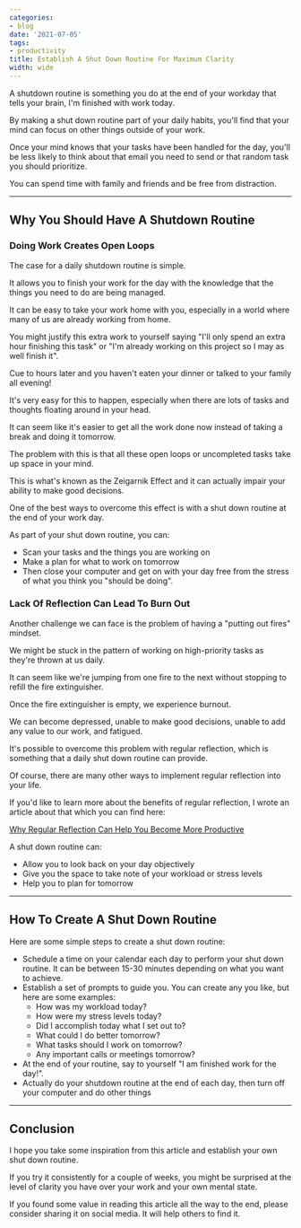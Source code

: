 ```yaml
---
categories:
- blog
date: '2021-07-05'
tags:
- productivity
title: Establish A Shut Down Routine For Maximum Clarity
width: wide
---
```


A shutdown routine is something you do at the end of your workday that tells your brain, I'm finished with work today.

By making a shut down routine part of your daily habits, you'll find that your mind can focus on other things outside of your work.

Once your mind knows that your tasks have been handled for the day, you'll be less likely to think about that email you need to send or that random task you should prioritize. 

You can spend time with family and friends and be free from distraction.

---

## Why You Should Have A Shutdown Routine

### Doing Work Creates Open Loops

The case for a daily shutdown routine is simple. 

It allows you to finish your work for the day with the knowledge that the things you need to do are being managed.

It can be easy to take your work home with you, especially in a world where many of us are already working from home.

You might justify this extra work to yourself saying "I'll only spend an extra hour finishing this task" or "I'm already working on this project so I may as well finish it". 

Cue to hours later and you haven't eaten your dinner or talked to your family all evening!

It's very easy for this to happen, especially when there are lots of tasks and thoughts floating around in your head. 

It can seem like it's easier to get all the work done now instead of taking a break and doing it tomorrow.

The problem with this is that all these open loops or uncompleted tasks take up space in your mind. 

This is what's known as the Zeigarnik Effect and it can actually impair your ability to make good decisions.

One of the best ways to overcome this effect is with a shut down routine at the end of your work day.

As part of your shut down routine, you can:

- Scan your tasks and the things you are working on 
- Make a plan for what to work on tomorrow
- Then close your computer and get on with your day free from the stress of what you think you "should be doing".

### Lack Of Reflection Can Lead To Burn Out

Another challenge we can face is the problem of having a "putting out fires" mindset. 

We might be stuck in the pattern of working on high-priority tasks as they're thrown at us daily.

It can seem like we're jumping from one fire to the next without stopping to refill the fire extinguisher.

Once the fire extinguisher is empty, we experience burnout.

We can become depressed, unable to make good decisions, unable to add any value to our work, and fatigued.

It's possible to overcome this problem with regular reflection, which is something that a daily shut down routine can provide.

Of course, there are many other ways to implement regular reflection into your life. 

If you'd like to learn more about the benefits of regular reflection, I wrote an article about that which you can find here:

[Why Regular Reflection Can Help You Become More Productive](/regular-reflection)

A shut down routine can:

- Allow you to look back on your day objectively
- Give you the space to take note of your workload or stress levels
- Help you to plan for tomorrow

---

## How To Create A Shut Down Routine

Here are some simple steps to create a shut down routine:

- Schedule a time on your calendar each day to perform your shut down routine. It can be between 15-30 minutes depending on what you want to achieve.
- Establish a set of prompts to guide you. You can create any you like, but here are some examples:
  - How was my workload today?
  - How were my stress levels today?
  - Did I accomplish today what I set out to?
  - What could I do better tomorrow?
  - What tasks should I work on tomorrow?
  - Any important calls or meetings tomorrow?
- At the end of your routine, say to yourself "I am finished work for the day!".
- Actually do your shutdown routine at the end of each day, then turn off your computer and do other things

---

## Conclusion

I hope you take some inspiration from this article and establish your own shut down routine. 

If you try it consistently for a couple of weeks, you might be surprised at the level of clarity you have over your work and your own mental state.

If you found some value in reading this article all the way to the end, please consider sharing it on social media. It will help others to find it.